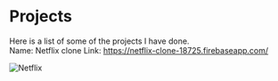 # Projects

Here is a list of some of the projects I have done. <br>
Name: Netflix clone
Link: https://netflix-clone-18725.firebaseapp.com/ 

![Netflix](https://user-images.githubusercontent.com/48582955/118108844-28e85a00-b3e9-11eb-8f4a-ada7d11acbe6.png)

